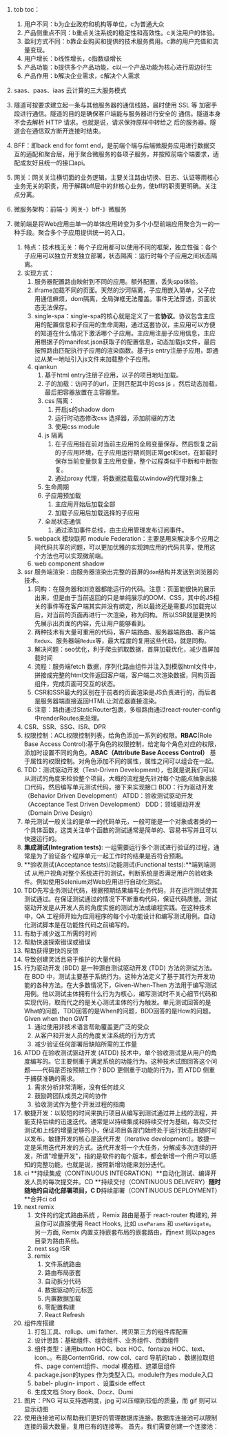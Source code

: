 1. tob toc：

   1. 用户不同：b为企业政府和机构等单位，c为普通大众
   2. 产品侧重点不同：b重点关注系统的稳定性和高效性。c关注用户的体验。
   3. 盈利方式不同：b靠企业购买和提供的技术服务费用。c靠的用户充值和流量变现。
   4. 用户增长：b线性增长，c指数级增长
   5. 产品功能：b提供多个产品功能，c以一个产品功能为核心进行周边衍生
   6. 产品作用：b解决企业需求，c解决个人需求
2. saas、paas、iaas 云计算的三大服务模式
3. 隧道可按要求建立起一条与其他服务器的通信线路，届时使用 SSL 等 加密手段进行通信。隧道的目的是确保客户端能与服务器进行安全的 通信。隧道本身不会去解析 HTTP 请求。也就是说，请求保持原样中转给之 后的服务器。隧道会在通信双方断开连接时结束。
4. BFF：即back end for fornt end，是前端个端与后端微服务应用进行数据交互的适配和聚合层，用于聚合微服务的各项子服务，并按照前端个端要求，适配成友好且统一的接口api。
5. 网关：网关关注横切面的业务逻辑，主要关注路由切换、日志、认证等雨核心业务无关的职责，用于解耦bff层中的非核心业务，使bff的职责更明确。关注点分离。
6. 微服务架构：前端-》网关-〉bff-》微服务
7. 微前端是将Web应用由单一的单体应用转变为多个小型前端应用聚合为一的一种手段。聚合多个子应用提供统一的入口。

   1. 特点：技术栈无关：每个子应用都可以使用不同的框架，独立性强：各个子应用可以独立开发独立部署，状态隔离：运行时每个子应用之间状态隔离。
   2. 实现方式：
      1. 服务器配置路由映射到不同的应用。额外配置，丢失spa体验。
      2. iframe加载不同的页面。天然的沙河隔离，子应用嵌入简单，父子应用通信麻烦，dom隔离，全局弹框无法覆盖。事件无法穿透，页面状态无法保存。
      3. single-spa：single-spa的核心就是定义了一套**协议**。协议包含主应用的配置信息和子应用的生命周期，通过这套协议，主应用可以方便的知道在什么情况下激活哪个子应用。主应用注册子应用信息，主应用根据子的manifest.json获取子的配置信息，动态加载js文件，最后按照路由匹配执行子应用的渲染函数。基于js entry注册子应用，即通过从某一地址引入js文件来加载整个子应用。
      4. qiankun
         1. 基于html entry注册子应用，以子的项目地址加载。
         2. 子的加载：访问子的url，正则匹配其中的css js ，然后动态加载，最后把容器放置在主容器里。
         3. css 隔离：
            1. 开启js的shadow dom
            2. 运行时动态修改css 选择器，添加前缀的方法
            3. 使用css module
         4. js 隔离
            1. 在子应用挂在前对当前主应用的全局变量保存，然后恢复之前的子应用环境，在子应用运行期间则正常get和set，在卸载时保存当前变量恢复主应用变量，整个过程类似于中断和中断恢复。
            2. 通过proxy 代理，将数据挂载载以window的代理对象上
         5. 生命周期
         6. 子应用预加载
            1. 主应用开始后加载全部
            2. 加载子应用后加载选择的子应用
         7. 全局状态通信
            1. 通过添加事件总线，由主应用管理发布订阅事件。
      5. webpack 模块联邦 module Federation：主要是用来解决多个应用之间代码共享的问题，可以更加优雅的实现跨应用的代码共享，使用这个方法也可以实现微前端。
      6. web component shadow
   3. ssr 服务端渲染：由服务器渲染出完整的首屏的`dom`结构并发送到浏览器的技术。
      1. 同构：在服务器和浏览器都能运行的代码。注意：页面能很快的展示出来，但是由于当前返回的只是单纯展示的DOM、CSS，其中的JS相关的事件等在客户端其实并没有绑定，所以最终还是需要JS加载完以后，对当前的页面再进行一次渲染，称为同构。 所以SSR就是更快的先展示出页面的内容，先让用户能够看到。
      2. 两种技术有大量可重用的代码，客户端路由、服务器端路由、客户端`Redux`、服务器端`Redux`等，最大程度的复用这些代码，就是同构。
      3. 解决问题：seo优化，利于爬虫抓取数据，首屏加载优化，减少首屏加载时间
      4. 流程：服务端fetch 数据，序列化路由组件并注入到模版html文件中，拼接成完整的html文件返回客户端，客户端二次渲染数据，同构页面组件，完成页面可交互的状态。
      5. CSR和SSR最大的区别在于前者的页面渲染是JS负责进行的，而后者是服务器端直接返回HTML让浏览器直接渲染。
      6. 注意：路由通过StaticRouter包裹，多级路由通过react-router-config中renderRoutes来处理。
   4. CSR、SSR、SSG、ISR、DPR
   5. 权限控制：ACL权限控制列表，给角色添加一系列的权限。**RBAC**(Role Base Access Control):基于角色的权限控制，给定每个角色对应的权限，添加时设置不同的角色。**ABAC（Attribute Base Access Control）** 基于属性的权限控制。对角色添加不同的属性，属性之间可以组合在一起。
   6. TDD：测试驱动开发（Test-Driven Development），也就是说我们可以从测试的角度来检验整个项目。大概的流程是先针对每个功能点抽象出接口代码，然后编写单元测试代码，接下来实现接口
      BDD：行为驱动开发（Behavior Driven Development）
      ATDD：验收测试驱动开发（Acceptance Test Driven Development）
      DDD：领域驱动开发（Domain Drive Design）
   7. 单元测试一般关注的是单一的代码单元，一般可能是一个对象或者类的一个具体函数，这类关注单个函数的测试通常是简单的、容易书写并且可以快速运行的。
   8. **集成测试(Integration tests):** 一组需要运行多个测试进行验证的过程，通常是为了验证各个程序单元一起工作时的结果是否符合预期。
   9. **验收测试(Acceptance tests)/功能测试(Functional tests):**端到端测试  从用户视角对整个系统进行的测试，判断系统是否满足用户的验收条件。例如使用Selenium对Web应用进行自动化测试。
   10. TDD先写业务测试代码，根据预期结果编写业务代码，并在运行测试使其测试通过。在保证测试通过的情况下不断重构代码，保证代码质量。测试驱动开发是从开发人员的角度实施的测试方法或编程实践。在这种技术中，QA 工程师开始为应用程序的每个小功能设计和编写测试用例。自动化测试脚本是在功能性代码之前编写的。
   11. 有助于减少返工所需的时间
   12. 帮助快速探索错误或错误
   13. 帮助获得更快的反馈
   14. 导致创建灵活且易于维护的大量代码
   15. 行为驱动开发 (BDD) 是一种源自测试驱动开发 (TDD) 方法的测试方法。在 BDD 中，测试主要基于系统行为。这种方法定义了基于其行为开发功能的各种方法。在大多数情况下，Given-When-Then 方法用于编写测试用例。他以测试主体拥有什么行为为核心，编写测试时不关心细节代码和实现代码，取而代之的是关心测试主体的行为触发。单元测试回答的是What的问题，TDD回答的是When的问题，BDD回答的是How的问题。Given when then GWT 
       1. 通过使用非技术语言帮助覆盖更广泛的受众
       2. 从客户和开发人员的角度关注系统的行为方式
       3. 减少验证任何部署后缺陷所需的工作量
   16. ATDD 在验收测试驱动开发 (ATDD) 技术中，单个验收测试是从用户的角度编写的。它主要侧重于满足系统的功能行为。这种技术试图回答这个问题——代码是否按预期工作？BDD 更侧重于功能的行为，而 ATDD 侧重于捕获准确的需求。
       1. 需求分析非常清晰，没有任何歧义
       2. 鼓励跨团队成员之间的协作
       3. 验收测试作为整个开发过程的指南
   17. 敏捷开发：以较短的时间来执行项目从编写到测试通过并上线的流程，并能支持后续的迅速迭代。通常是以持续集成和持续交付为基础，每次交付测试和上线的增量足够的小，保证项目各部门始终处于运行状态且随时可以发布。敏捷开发的核心是迭代开发（iterative development）。敏捷一定是采用迭代开发的方式。迭代开发将一个大任务，分解成多次连续的开发，所谓"增量开发"，指的是软件的每个版本，都会新增一个用户可以感知的完整功能。也就是说，按照新增功能来划分迭代。
   18. ci **持续集成（CONTINUOUS INTEGRATION）**自动化测试、编译开发人员的每次提交并。CD **持续交付（CONTINUOUS DELIVERY）**随时随地的自动化部署项目，C D**持续部署（CONTINUOUS DEPLOYMENT）**合并ci cd
   19. next remix 
       1. 文件的约定式路由系统 ，Remix 路由是基于 react-router 构建的, 并且你可以直接使用 React Hooks, 比如 `useParams` 和 `useNavigate`。 另一方面, Remix 内置支持嵌套布局的嵌套路由，而next 则以pages目录为路由系统。
       2. next ssg ISR 
       3. remix 
          1. 文件系统路由
          2. 路由布局嵌套
          3. 自动拆分代码
          4. 数据驱动的元标签
          5. 内置数据加载
          6. 零配置构建
          7. React Refresh
   20. 组件库搭建
       1. 打包工具、rollup、umi father、拷贝第三方的组件库配置
       2. 设计思路：基础组件、组合组件、业务组件、页面组件
       3. 组件类型：通用button HOC、box HOC、fontsize HOC、text、icon、。布局ContentGrid、row col、card 导航的tab 、数据拉取组件、page content组件、modal 模态框、遮罩层组件
       4. package.json的types 作为类型入口。module作为es module入口
       5. babel- plugin- import 、设置side effect 
       6. 生成文档 Story Book、Docz、Dumi
   21. 图片：PNG 可以支持透明度，jpg 可以压缩到较低的质量，而 gif 则可以显示动图
   22. 使用连接池可以帮助我们更好的管理数据库连接。数据库连接池可以限制连接的最大数量，复用已有的连接等。 首先，我们需要创建一个连接池：





